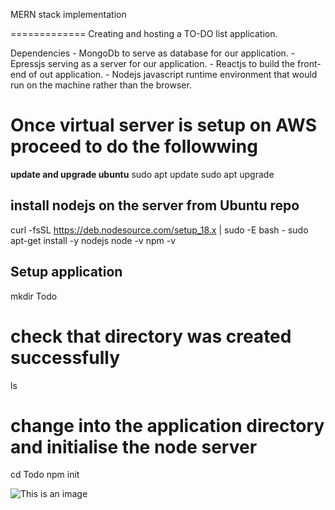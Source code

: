 MERN stack implementation

=============
Creating and hosting a TO-DO list application.

Dependencies - MongoDb to serve as database for our application.
             - Epressjs serving as a server for our application.
             - Reactjs to build the front-end of out application.
             - Nodejs javascript runtime environment that would run on the machine rather than the browser.
             
# Once virtual server is setup on AWS proceed to do the followwing

**update and upgrade ubuntu**
sudo apt update
sudo apt upgrade


## install nodejs on the server from Ubuntu repo
curl -fsSL https://deb.nodesource.com/setup_18.x | sudo -E bash -
sudo apt-get install -y nodejs
node -v
npm -v


## Setup application
mkdir Todo

# check that directory was created successfully
ls 

# change into the application directory and initialise the node server
cd Todo
npm init

![This is an image](https://myoctocat.com/assets/images/base-octocat.svg)
